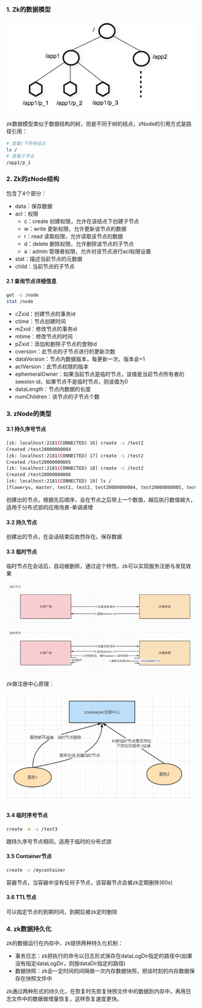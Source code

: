### 1. Zk的数据模型

![image-20220327151715121](https://raw.githubusercontent.com/Floweryu/typora-img/main/img/202203271517121.png)

zk数据模型类似于数据结构的树，但是不同于树的结点，zNode的引用方式是路径引用：

```bash
# 查看/下所有结点
ls /
# 查看子节点
/app1/p_1
```



### 2. Zk的zNode结构

包含了4个部分：

- data：保存数据
- acl：权限
  - c：create 创建权限，允许在该结点下创建子节点
  - w：write 更新权限，允许更新该节点的数据
  - r：read 读取权限，允许读取该节点的数据
  - d：delete 删除权限，允许删除该节点的子节点
  - a：admin 管理者权限，允许对该节点进行acl权限设置
- stat：描述当前节点的元数据
- child：当前节点的子节点

#### 2.1 查询节点详细信息

```bash
get -s /node
stat /node
```

- cZxid：创建节点的事务id
- ctime：节点创建时间
- mZxid：修改节点的事务id
- mtime：修改节点的时间
- pZxid：添加和删除子节点的食物id
- cversion：此节点的子节点进行的更新次数
- dataVersion：节点内数据版本，每更新一次，版本会+1
- aclVersion：此节点权限的版本
- ephemeralOwner：如果当前节点是临时节点，该值是当前节点所有者的seesion id，如果节点不是临时节点，则该值为0
- dataLength：节点内数据的长度
- numChildren：该节点的子节点个数

### 3. zNode的类型

#### 3.1 持久序号节点

```bash
[zk: localhost:2181(CONNECTED) 16] create -s /test2
Created /test20000000004
[zk: localhost:2181(CONNECTED) 17] create -s /test2
Created /test20000000005
[zk: localhost:2181(CONNECTED) 18] create -s /test2
Created /test20000000006
[zk: localhost:2181(CONNECTED) 19] ls /
[floweryu, master, test1, test2, test20000000004, test20000000005, test20000000006, zookeeper]

```

创建出的节点，根据先后顺序，会在节点之后带上一个数值，越后执行数值越大，适用于分布式锁的应用场景-单调递增

#### 3.2 持久节点

创建出的节点，在会话结束后依然存在。保存数据

#### 3.3 临时节点

临时节点在会话后，自动被删除，通过这个特性，zk可以实现服务注册与发现效果

![image-20220327152922471](https://raw.githubusercontent.com/Floweryu/typora-img/main/img/202203271529539.png)

zk做注册中心原理：

![image-20220327153639511](https://raw.githubusercontent.com/Floweryu/typora-img/main/img/202203271536873.png)

#### 3.4 临时序号节点

```bash
create -e -s /test3
```

跟持久序号节点相同，适用于临时的分布式锁

#### 3.5 Container节点

```bash
create -c /mycontainer
```

容器节点，当容器中没有任何子节点，该容器节点会被zk定期删除(60s)

#### 3.6 TTL节点

可以指定节点的到期时间，到期后被zk定时删除

### 4. zk数据持久化

zk的数据运行在内存中，zk提供两种持久化机制：

- 事务日志：zk把执行的命令以日志形式保存在dataLogDir指定的路径中(如果没有指定dataLogDir，则按dataDir指定的路径)
- 数据快照：zk会一定时间的间隔做一次内存数据快照，把该时刻的内存数据保存在快照文件中

zk通过两种形式的持久化，在恢复时先恢复快照文件中的数据到内存中，再用日志文件中的数据做增量恢复，这样恢复速度更快。



